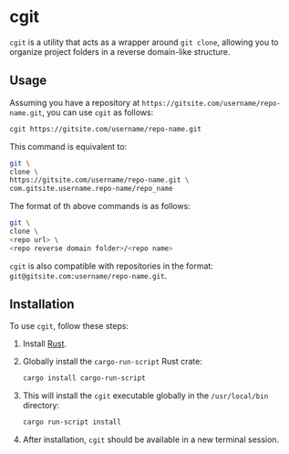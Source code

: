 # cgit

`cgit` is a utility that acts as a wrapper around `git clone`, allowing you to organize project folders in a reverse domain-like structure.

## Usage

Assuming you have a repository at `https://gitsite.com/username/repo-name.git`, you can use `cgit` as follows:

```bash
cgit https://gitsite.com/username/repo-name.git
```

This command is equivalent to:

```bash
git \
clone \
https://gitsite.com/username/repo-name.git \
com.gitsite.username.repo-name/repo_name
```

The format of th above commands is as follows:

```bash
git \
clone \
<repo url> \
<repo reverse domain folder>/<repo name>
```

`cgit` is also compatible with repositories in the format: `git@gitsite.com:username/repo-name.git`.

## Installation

To use `cgit`, follow these steps:

1. Install [Rust](https://www.rust-lang.org/tools/install).
2. Globally install the `cargo-run-script` Rust crate:

    ```bash
    cargo install cargo-run-script
    ```

3. This will install the `cgit` executable globally in the `/usr/local/bin` directory:

    ```bash
    cargo run-script install
    ```

4. After installation, `cgit` should be available in a new terminal session.
